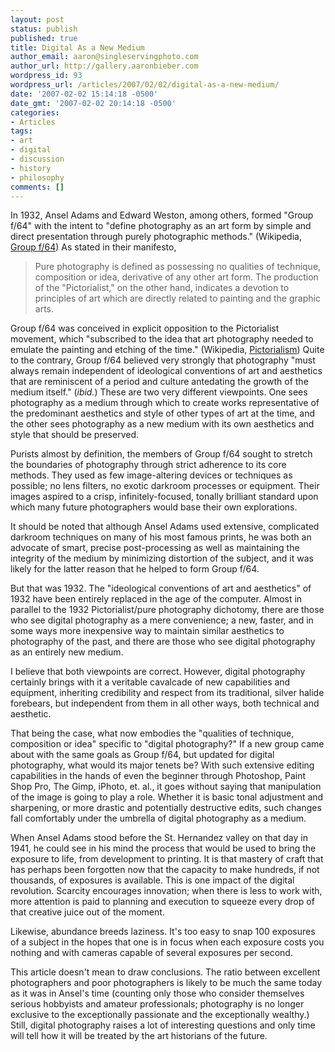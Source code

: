 ```yaml
---
layout: post
status: publish
published: true
title: Digital As a New Medium
author_email: aaron@singleservingphoto.com
author_url: http://gallery.aaronbieber.com
wordpress_id: 93
wordpress_url: /articles/2007/02/02/digital-as-a-new-medium/
date: '2007-02-02 15:14:18 -0500'
date_gmt: '2007-02-02 20:14:18 -0500'
categories:
- Articles
tags:
- art
- digital
- discussion
- history
- philosophy
comments: []
---
```

In 1932, Ansel Adams and Edward Weston, among others, formed "Group
f/64" with the intent to "define photography as an art form by simple
and direct presentation through purely photographic methods."
(Wikipedia, [Group f/64](http://en.wikipedia.org/wiki/Group_f.64)) As
stated in their manifesto,

> Pure photography is defined as possessing no qualities of technique,
> composition or idea, derivative of any other art form. The production of the
> "Pictorialist," on the other hand, indicates a devotion to principles of art
> which are directly related to painting and the graphic arts.

Group f/64 was conceived in explicit opposition to the Pictorialist
movement, which "subscribed to the idea that art photography needed to
emulate the painting and etching of the time." (Wikipedia,
[Pictorialism](http://en.wikipedia.org/wiki/Pictorialism)) Quite to the
contrary, Group f/64 believed very strongly that photography "must
always remain independent of ideological conventions of art and
aesthetics that are reminiscent of a period and culture antedating the
growth of the medium itself." (_ibid._) These are two very
different viewpoints. One sees photography as a medium through which to
create works representative of the predominant aesthetics and style of
other types of art at the time, and the other sees photography as a new
medium with its own aesthetics and style that should be preserved.

Purists almost by definition, the members of Group f/64 sought to
stretch the boundaries of photography through strict adherence to its
core methods. They used as few image-altering devices or techniques as
possible; no lens filters, no exotic darkroom processes or equipment.
Their images aspired to a crisp, infinitely-focused, tonally brilliant
standard upon which many future photographers would base their own
explorations.

It should be noted that although Ansel Adams used extensive, complicated
darkroom techniques on many of his most famous prints, he was both an
advocate of smart, precise post-processing as well as maintaining the
integrity of the medium by minimizing distortion of the subject, and it
was likely for the latter reason that he helped to form Group f/64.

But that was 1932. The "ideological conventions of art and aesthetics"
of 1932 have been entirely replaced in the age of the computer. Almost
in parallel to the 1932 Pictorialist/pure photography dichotomy, there
are those who see digital photography as a mere convenience; a new,
faster, and in some ways more inexpensive way to maintain similar
aesthetics to photography of the past, and there are those who see
digital photography as an entirely new medium.

I believe that both viewpoints are correct. However, digital photography
certainly brings with it a veritable cavalcade of new capabilities and
equipment, inheriting credibility and respect from its traditional,
silver halide forebears, but independent from them in all other ways,
both technical and aesthetic.

That being the case, what now embodies the "qualities of technique,
composition or idea" specific to "digital photography?" If a new group
came about with the same goals as Group f/64, but updated for digital
photography, what would its major tenets be? With such extensive editing
capabilities in the hands of even the beginner through Photoshop, Paint
Shop Pro, The Gimp, iPhoto, et. al., it goes without saying that
manipulation of the image is going to play a role. Whether it is basic
tonal adjustment and sharpening, or more drastic and potentially
destructive edits, such changes fall comfortably under the umbrella of
digital photography as a medium.

When Ansel Adams stood before the St. Hernandez valley on that day in
1941, he could see in his mind the process that would be used to bring
the exposure to life, from development to printing. It is that mastery
of craft that has perhaps been forgotten now that the capacity to make
hundreds, if not thousands, of exposures is available. This is one
impact of the digital revolution. Scarcity encourages innovation; when
there is less to work with, more attention is paid to planning and
execution to squeeze every drop of that creative juice out of the
moment.

Likewise, abundance breeds laziness. It's too easy to snap 100 exposures
of a subject in the hopes that one is in focus when each exposure costs
you nothing and with cameras capable of several exposures per second.

This article doesn't mean to draw conclusions. The ratio between
excellent photographers and poor photographers is likely to be much the
same today as it was in Ansel's time (counting only those who consider
themselves serious hobbyists and amateur professionals; photography is
no longer exclusive to the exceptionally passionate and the
exceptionally wealthy.) Still, digital photography raises a lot of
interesting questions and only time will tell how it will be treated by
the art historians of the future.
